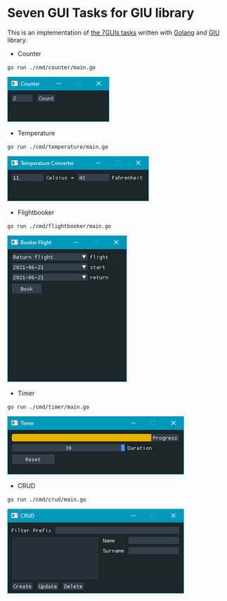 # Seven GUI Tasks for GIU library
This is an implementation of [the 7GUIs tasks](https://eugenkiss.github.io/7guis/) written with [Golang](https://golang.org/) and [GIU](https://github.com/AllenDang/giu) library.

* Counter
```
go run ./cmd/counter/main.go
```

![](thumbs/counter.png)

* Temperature
```
go run ./cmd/temperature/main.go
```

![](thumbs/temperature.png)

* Flightbooker
```
go run ./cmd/flightbooker/main.go
```

![](thumbs/flightbooker.png)

* Timer
```
go run ./cmd/timer/main.go
```
![](thumbs/timer.png)

* CRUD
```
go run ./cmd/crud/main.go
```
![](thumbs/crud.png)
